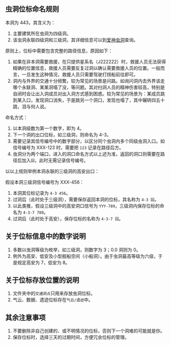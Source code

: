 ## 虫洞位标命名规则

本洞为 443，其含义为：

1. 主要建筑所在虫洞为四级洞。
2. 该虫洞永联四级洞和三级洞，其详细信息可以到[爱神虫洞](http://wormhole.sinaapp.com/index.php?lang=zh)查询。

原则上，位标中需要包含完整的路径信息，原因如下：

1. 如果在非本洞需要救援，在只提供星系名（J222222）时，救援人员无法获得精确的位置信息，救援人员需要反复过洞以确认需要救援人员的位置。一般而言，一旦发生这种情况，救援人员只需要驾驶打捞船前往即可。
2. 洞内与外界的交通十分频繁，较为常见的场景是问路。如询问洞内去外界该走哪个永联洞、某某洞塌了没，等问题。其对扫洞人员的精神伤害较高，特别是自闭时会让出入洞成员对出入洞方式感到困惑。较为常见的场景为：某成员跳到某入口，发现洞口消失，于是跳另一个洞口，发现也塌了，其中辗转四五十跳，泪与何人说。

命名方式：

1. 以本洞级数为第一个数字，即为 4。
2. 下一个洞的出口位标，如三级洞，则命名为 4-3。
3. 需要记录其信号编号中的数字部分，以区分同个虫洞内多个同级虫洞入口。如信号编号为 XXX-123 时，需要把 `123` 记录在路径后方。
4. 虫洞分为两个端口，进入的洞口命名方式以上述为准，返回的洞口则需要在路径后加入`回`，此时无需记录信号编号。

以以上规则举例本洞永联的三级洞的高安出口：

假设本洞三级洞信号编号为 XXX-456：

1. 本洞其位标记录为 `4-3 456`。
2. 过洞后（此时处于三级洞），需要保存返回本洞的位标，其名称为 `4-3 回`。
3. 以此类推，假设三级洞中的高安洞口信号为 `YYY-789`，三级洞内保存位标的命名为 `4-3-7 789`。
4. 过洞后（此时处于高安），保存位标的名称为 `4-3-7 回`。

## 关于位标信息中的数字说明

1. 多数以虫洞等级为枚举，如三级洞，则数字为 3；0.0 洞则为 0。
2. 例外为高安、低安及小型舰船空间（小船洞）。由于虫洞最高等级为六级，于是规定高安为 7，低安为 8。

## 关于位标存放位置的说明

1. 文件夹中的`交通洞点`只用来存放虫洞位标。
2. 气云、数据、遗迹位标存在`气云/遗迹`中。

## 其余注意事项

1. 不要删除非自己创建的、或不明情况的位标，否则下一个洞难的可能就是你。
2. 保存位标时，选择三天的过期时间，方便冗余位标的管理。
